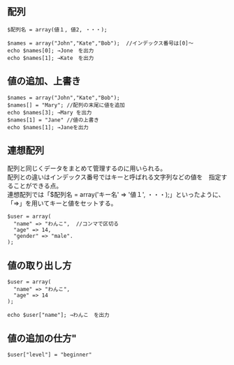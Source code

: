 ## 配列
```
$配列名 = array(値１, 値2, ・・・);  
```
```
$names = array("John","Kate","Bob");  //インデックス番号は[0]〜  
echo $names[0]; →Jone　を出力  
echo $names[1]; →Kate　を出力  
```

## 値の追加、上書き
```
$names = array("John","Kate","Bob");  
$names[] = "Mary"; //配列の末尾に値を追加  
echo $names[3]; →Mary を出力  
$names[1] = "Jane" //値の上書き  
echo $names[1]; →Janeを出力  
```
  
## 連想配列
配列と同じくデータをまとめて管理するのに用いられる。  
配列との違いはインデックス番号ではキーと呼ばれる文字列などの値を　指定することができる点。    
連想配列では「$配列名 = array('キー名' => '値１', ・・・);」といったように、「=>」を用いてキーと値をセットする。  
```
$user = array(  
  "name" => "わんこ",  //コンマで区切る  
  "age" => 14,  
  "gender" => "male". 
);  
```  
  
## 値の取り出し方 
```
$user = array(
  "name" => "わんこ",
  "age" => 14
);

echo $user["name"]; →わんこ　を出力
```

## 値の追加の仕方"
```
$user["level"] = "beginner"
```
